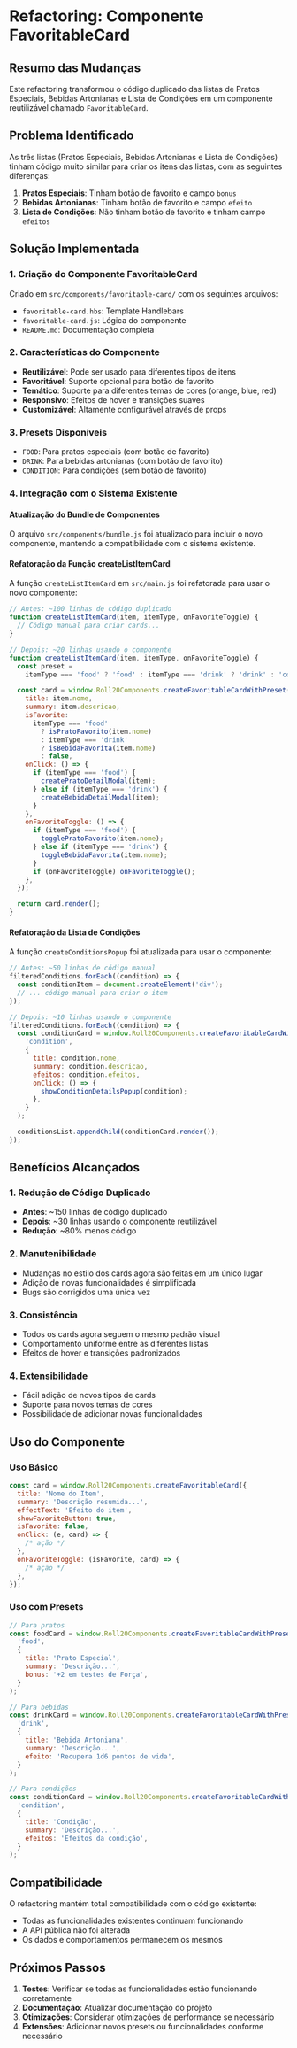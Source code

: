 # Refactoring: Componente FavoritableCard

## Resumo das Mudanças

Este refactoring transformou o código duplicado das listas de Pratos Especiais, Bebidas Artonianas e Lista de Condições em um componente reutilizável chamado `FavoritableCard`.

## Problema Identificado

As três listas (Pratos Especiais, Bebidas Artonianas e Lista de Condições) tinham código muito similar para criar os itens das listas, com as seguintes diferenças:

1. **Pratos Especiais**: Tinham botão de favorito e campo `bonus`
2. **Bebidas Artonianas**: Tinham botão de favorito e campo `efeito`
3. **Lista de Condições**: Não tinham botão de favorito e tinham campo `efeitos`

## Solução Implementada

### 1. Criação do Componente FavoritableCard

Criado em `src/components/favoritable-card/` com os seguintes arquivos:

- `favoritable-card.hbs`: Template Handlebars
- `favoritable-card.js`: Lógica do componente
- `README.md`: Documentação completa

### 2. Características do Componente

- **Reutilizável**: Pode ser usado para diferentes tipos de itens
- **Favoritável**: Suporte opcional para botão de favorito
- **Temático**: Suporte para diferentes temas de cores (orange, blue, red)
- **Responsivo**: Efeitos de hover e transições suaves
- **Customizável**: Altamente configurável através de props

### 3. Presets Disponíveis

- `FOOD`: Para pratos especiais (com botão de favorito)
- `DRINK`: Para bebidas artonianas (com botão de favorito)
- `CONDITION`: Para condições (sem botão de favorito)

### 4. Integração com o Sistema Existente

#### Atualização do Bundle de Componentes

O arquivo `src/components/bundle.js` foi atualizado para incluir o novo componente, mantendo a compatibilidade com o sistema existente.

#### Refatoração da Função createListItemCard

A função `createListItemCard` em `src/main.js` foi refatorada para usar o novo componente:

```javascript
// Antes: ~100 linhas de código duplicado
function createListItemCard(item, itemType, onFavoriteToggle) {
  // Código manual para criar cards...
}

// Depois: ~20 linhas usando o componente
function createListItemCard(item, itemType, onFavoriteToggle) {
  const preset =
    itemType === 'food' ? 'food' : itemType === 'drink' ? 'drink' : 'condition';

  const card = window.Roll20Components.createFavoritableCardWithPreset(preset, {
    title: item.nome,
    summary: item.descricao,
    isFavorite:
      itemType === 'food'
        ? isPratoFavorito(item.nome)
        : itemType === 'drink'
        ? isBebidaFavorita(item.nome)
        : false,
    onClick: () => {
      if (itemType === 'food') {
        createPratoDetailModal(item);
      } else if (itemType === 'drink') {
        createBebidaDetailModal(item);
      }
    },
    onFavoriteToggle: () => {
      if (itemType === 'food') {
        togglePratoFavorito(item.nome);
      } else if (itemType === 'drink') {
        toggleBebidaFavorita(item.nome);
      }
      if (onFavoriteToggle) onFavoriteToggle();
    },
  });

  return card.render();
}
```

#### Refatoração da Lista de Condições

A função `createConditionsPopup` foi atualizada para usar o componente:

```javascript
// Antes: ~50 linhas de código manual
filteredConditions.forEach((condition) => {
  const conditionItem = document.createElement('div');
  // ... código manual para criar o item
});

// Depois: ~10 linhas usando o componente
filteredConditions.forEach((condition) => {
  const conditionCard = window.Roll20Components.createFavoritableCardWithPreset(
    'condition',
    {
      title: condition.nome,
      summary: condition.descricao,
      efeitos: condition.efeitos,
      onClick: () => {
        showConditionDetailsPopup(condition);
      },
    }
  );

  conditionsList.appendChild(conditionCard.render());
});
```

## Benefícios Alcançados

### 1. Redução de Código Duplicado

- **Antes**: ~150 linhas de código duplicado
- **Depois**: ~30 linhas usando o componente reutilizável
- **Redução**: ~80% menos código

### 2. Manutenibilidade

- Mudanças no estilo dos cards agora são feitas em um único lugar
- Adição de novas funcionalidades é simplificada
- Bugs são corrigidos uma única vez

### 3. Consistência

- Todos os cards agora seguem o mesmo padrão visual
- Comportamento uniforme entre as diferentes listas
- Efeitos de hover e transições padronizados

### 4. Extensibilidade

- Fácil adição de novos tipos de cards
- Suporte para novos temas de cores
- Possibilidade de adicionar novas funcionalidades

## Uso do Componente

### Uso Básico

```javascript
const card = window.Roll20Components.createFavoritableCard({
  title: 'Nome do Item',
  summary: 'Descrição resumida...',
  effectText: 'Efeito do item',
  showFavoriteButton: true,
  isFavorite: false,
  onClick: (e, card) => {
    /* ação */
  },
  onFavoriteToggle: (isFavorite, card) => {
    /* ação */
  },
});
```

### Uso com Presets

```javascript
// Para pratos
const foodCard = window.Roll20Components.createFavoritableCardWithPreset(
  'food',
  {
    title: 'Prato Especial',
    summary: 'Descrição...',
    bonus: '+2 em testes de Força',
  }
);

// Para bebidas
const drinkCard = window.Roll20Components.createFavoritableCardWithPreset(
  'drink',
  {
    title: 'Bebida Artoniana',
    summary: 'Descrição...',
    efeito: 'Recupera 1d6 pontos de vida',
  }
);

// Para condições
const conditionCard = window.Roll20Components.createFavoritableCardWithPreset(
  'condition',
  {
    title: 'Condição',
    summary: 'Descrição...',
    efeitos: 'Efeitos da condição',
  }
);
```

## Compatibilidade

O refactoring mantém total compatibilidade com o código existente:

- Todas as funcionalidades existentes continuam funcionando
- A API pública não foi alterada
- Os dados e comportamentos permanecem os mesmos

## Próximos Passos

1. **Testes**: Verificar se todas as funcionalidades estão funcionando corretamente
2. **Documentação**: Atualizar documentação do projeto
3. **Otimizações**: Considerar otimizações de performance se necessário
4. **Extensões**: Adicionar novos presets ou funcionalidades conforme necessário
